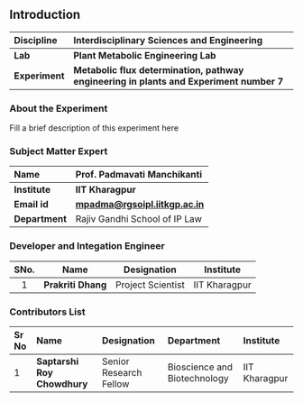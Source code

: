 ## Introduction

<b>Discipline | <b>Interdisciplinary Sciences and Engineering
:--|:--|
<b> Lab | <b> Plant Metabolic Engineering Lab
<b> Experiment|     <b> Metabolic flux determination, pathway engineering in plants and Experiment number 7

### About the Experiment 

Fill a brief description of this experiment here

### Subject Matter Expert
<b>Name  | <b> Prof. Padmavati Manchikanti
:--|:--|
<b> Institute | <b>  IIT Kharagpur
<b> Email id|     <b>  mpadma@rgsoipl.iitkgp.ac.in
<b> Department |  Rajiv Gandhi School of IP Law


### Developer and Integation Engineer
| SNo. | Name | Designation |  Institute| 
| :---: | :---: | :---: | :---: | 
| 1 | **Prakriti Dhang** | Project Scientist |  IIT Kharagpur |

### Contributors List
Sr No | Name |  Designation | Department| Institute| 
:--|:--|:--|:--|:--|
1 | **Saptarshi Roy Chowdhury** | Senior Research Fellow | Bioscience and Biotechnology | IIT Kharagpur |

